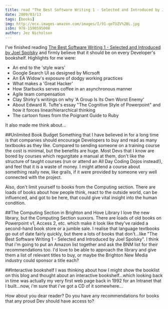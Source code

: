 ```yaml
---
title: read "The Best Software Writing 1 - Selected and Introduced by Joel Spolsky"
date: 2009/03/13
tags: [books]
img: http://ecx.images-amazon.com/images/I/91-qeTUZV%2BL.jpg
isbn: 978-1590595008
author: Jez Nicholson
---
```

I've finished reading [The Best Software Writing 1 - Selected and Introduced by Joel Spolsky](http://www.amazon.co.uk/Best-Software-Writing-Selected-Introduced/dp/1590595009/) and firmly believe that it should be on every Developer's bookshelf. Highlights for me were:

* An end to the 'style wars'
* Google Search UI as designed by Micrsoft
* An EA Widow's exposure of dodgy working practices
* What makes a 'Great Hacker'
* How Starbucks serves coffee in an asynchronous manner
* Agile team compensation
* Clay Shirky's writings on why 'A Group Is Its Own Worst Enemy'
* About Edward R. Tufte's essay "The Cognitive Style of Powerpoint" and how it forces linear/hierarchical thinking
* The cartoon foxes from the Poignant Guide to Ruby

It also made me think about...

##Unlimited Book Budget
Something that I have believed in for a long time is that companies should encourage Developers to buy and read as many textbooks as they like. Compared to sending someone on a training course the cost is minimal, but the benefits are huge. Most Devs that I know are bored by courses which regurgitate a manual at them, don't like the structure of taught courses (run or attend an All Day Coding Dojos instead!), and feel that it is a waste of money. I might attend a course about something really new, like grails, if it were provided by someone very well connected with the project.

Also, don't limit yourself to books from the Computing section. There are loads of books about how people think, react to the outside world, can be influenced, and got to be here, that could give vital insight into the human condition.

##The Computing Section in Brighton and Hove Library
I love the new library, but the Computing Section suxxors. There are loads of old books on Powerpoint v1, Access 2, etc. which make it look like they've raided a second-hand book store or a jumble sale. I realise that language textbooks go out of date fairly quickly, but there a lots of books that don't...like "The Best Software Writing 1 - Selected and Introduced by Joel Spolsky". I think that i'm going to put an Amazon list together and ask the BNM list for their recommendations too. I'd love to be able to approach the library and give them a list of relevant titles to buy, or maybe the Brighton New Media industry could sponsor a title each?

##Interactive bookshelf
I was thinking about how I might show the booklist on this blog and thought about an interactive bookshelf...which looking back in time was actually my very first web page back in 1992 for an Intranet that I built...now, i'm sure that i've got a CD of it somewhere...

How about you dear reader? Do you have any recommendations for books that any proud Dev should have access to?